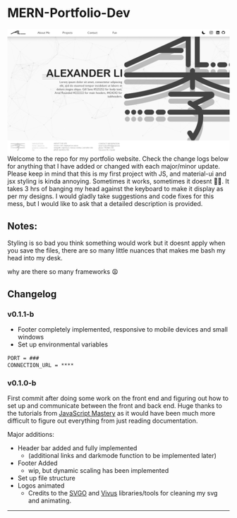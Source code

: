 # MERN-Portfolio-Dev
<img src="./Home layout.png">
Welcome to the repo for my portfolio website. Check the change logs below for anything that I have added or changed with each major/minor update. Please keep in mind that this is my first project with JS, and material-ui and jsx styling is kinda annoying. Sometimes it works, sometimes it doesnt 🤷‍♂️. It takes 3 hrs of banging my head against the keyboard to make it display as per my designs. I would gladly take suggestions and code fixes for this mess, but I would like to ask that a detailed description is provided.

## Notes:

Styling is so bad you think something would work but it doesnt apply when you save the files, there are so many little nuances that makes me bash my head into my desk.

why are there so many frameworks 😩


## Changelog

### v0.1.1-b 
- Footer completely implemented, responsive to mobile devices and small windows
- Set up environmental variables 

```
PORT = ###
CONNECTION_URL = ****
```

### v0.1.0-b
First commit after doing some work on the front end and figuring out how to set up and communicate between the front and back end. Huge thanks to the tutorials from [JavaScript Mastery](https://www.youtube.com/channel/UCmXmlB4-HJytD7wek0Uo97A) as it would have been much more difficult to figure out everything from just reading documentation.

Major additions:
- Header bar added and fully implemented
  - (additional links and darkmode function to be implemented later)
- Footer Added
  - wip, but dynamic scaling has been implemented
- Set up file structure 
- Logos animated
  - Credits to the [SVGO](https://github.com/svg/svgo) and [Vivus](https://github.com/maxwellito/vivus) libraries/tools for cleaning my svg and animating.

---




